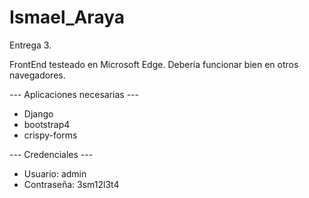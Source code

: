 # Ismael_Araya
 Entrega 3.

 FrontEnd testeado en Microsoft Edge. 
 Debería funcionar bien en otros navegadores.

--- Aplicaciones necesarias ---
- Django
- bootstrap4
- crispy-forms

--- Credenciales ---
- Usuario: admin
- Contraseña: 3sm12l3t4
